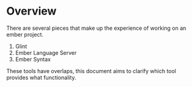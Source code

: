 # Overview
There are several pieces that make up the experience of working on an ember project.

1) Glint
2) Ember Language Server
3) Ember Syntax

These tools have overlaps, this document aims to clarify which tool provides what functionality.

